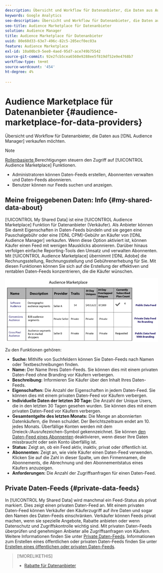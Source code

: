 ```yaml
---
description: Übersicht und Workflow für Datenanbieter, die Daten aus Audience Manager verkaufen möchten.
keywords: Google Analytics
seo-description: Übersicht und Workflow für Datenanbieter, die Daten aus Audience Manager verkaufen möchten.
seo-title: Audience Marketplace für Datenanbieter
solution: Audience Manager
title: Audience Marketplace für Datenanbieter
uuid: 80e60d33-63e7-496c-82c5-205ecf0ec03a
feature: Audience Marketplace
exl-id: 10a00bc9-5ee0-4aed-95d7-ace749b75542
source-git-commit: 92e2fcb5cea6560e9288ee5f819df52e9e4768b7
workflow-type: tm+mt
source-wordcount: '454'
ht-degree: 4%

---
```


# Audience Marketplace für Datenanbieter {#audience-marketplace-for-data-providers}

Übersicht und Workflow für Datenanbieter, die Daten aus [!DNL Audience Manager] verkaufen möchten.

<!-- c_marketplace_provider.xml -->

>[!NOTE]
>
>[Rollenbasierte ](../../../reporting/reports-dashboard.md) Berechtigungen steuern den Zugriff auf  [!UICONTROL Audience Marketplace] Funktionen.
>
>* Administratoren können Daten-Feeds erstellen, Abonnenten verwalten und Daten-Feeds abonnieren.
>* Benutzer können nur Feeds suchen und anzeigen.


## Meine freigegebenen Daten: Info {#my-shared-data-about}

[!UICONTROL My Shared Data] ist eine  [!UICONTROL Audience Marketplace] Funktion für Datenanbieter (Verkäufer). Als Anbieter können Sie damit Eigenschaften in Daten-Feeds bündeln und sie gegen eine Pauschalgebühr oder eine [!DNL CPM]-Gebühr an Käufer von [!DNL Audience Manager] verkaufen. Wenn diese Option aktiviert ist, können Käufer einen Feed mit wenigen Mausklicks abonnieren. Darüber hinaus verfolgen einfache Reporting-Tools den Umsatz und verwalten Abonnenten. Mit [!UICONTROL Audience Marketplace] übernimmt [!DNL Adobe] die Rechnungsstellung, Rechnungsstellung und Gebührenerhebung für Sie. Mit diesen Funktionen können Sie sich auf die Erstellung der effektiven und rentablen Daten-Feeds konzentrieren, die die Käufer wünschen.

![](assets/seller_marketplace.png)

<!-- c_myshared_data.xml -->

Zu den Funktionen gehören:

* **Suche:** Mithilfe von Suchfeldern können Sie Daten-Feeds nach Namen oder Textbeschreibungen finden.
* **Name:** Der Name Ihres Daten-Feeds. Sie können dies mit einem privaten Daten-Feed ohne Branding vor Käufern verbergen.
* **Beschreibung:** Informieren Sie Käufer über den Inhalt Ihres Daten-Feeds.
* **Eigenschaften:** Die Anzahl der Eigenschaften in jedem Daten-Feed. Sie können dies mit einem privaten Daten-Feed vor Käufern verbergen.
* **Individuelle Daten der letzten 30 Tage:** Die Anzahl der Unique Users, die in den letzten 30 Tagen gesehen wurden. Sie können dies mit einem privaten Daten-Feed vor Käufern verbergen.
* **Gesamtentgelte des letzten Monats:** Die Menge an abonnierten Datenkäufern, die Ihnen schuldet. Der Berichtszeitraum endet am 10. jedes Monats. Überfällige Konten werden mit dem Dreieck-/Ausrufezeichen-Symbol gekennzeichnet. Sie können [den Daten-Feed eines Abonnenten](../../../features/audience-marketplace/marketplace-data-providers/marketplace-create-manage-feeds.md#deactivate-data-feed) deaktivieren, wenn dieser Ihre Daten missbraucht oder sein Konto überfällig ist.
* **Status:**  Zeigt an, ob ein Feed aktiv, inaktiv, privat oder öffentlich ist.
* **Abonnenten:** Zeigt an, wie viele Käufer einen Daten-Feed verwenden. Klicken Sie auf die Zahl in dieser Spalte, um den Firmennamen, die Abonnements, die Abrechnung und den Abonnementstatus eines Käufers anzuzeigen.
* **Anforderungen:** Die Anzahl der Zugriffsanfragen für einen Daten-Feed.

## Private Daten-Feeds {#private-data-feeds}

In [!UICONTROL My Shared Data] wird manchmal ein Feed-Status als privat markiert. Dies zeigt einen privaten Daten-Feed an. Mit einem privaten Daten-Feed können Verkäufer den Käuferzugriff auf ihre Daten und sogar den Namen des Daten-Feeds einschränken. Verkäufer können Feeds privat machen, wenn sie spezielle Angebote, Rabatte anbieten oder wenn Datenschutz und Zugriffskontrolle wichtig sind. Mit privaten Daten-Feeds überprüfen und genehmigen Anbieter alle Zugriffsanfragen von Käufern. Weitere Informationen finden Sie unter [Private Daten-Feeds](../../../features/audience-marketplace/marketplace-private-feeds.md). Informationen zum Erstellen eines öffentlichen oder privaten Daten-Feeds finden Sie unter [Erstellen eines öffentlichen oder privaten Daten-Feeds](../../../features/audience-marketplace/marketplace-data-providers/marketplace-create-manage-feeds.md#create-public-private-data-feed).

>[!MORELIKETHIS]
>
>* [Rabatte für Datenanbieter](../../../features/audience-marketplace/marketplace-data-providers/marketplace-create-manage-feeds.md#discounts)

